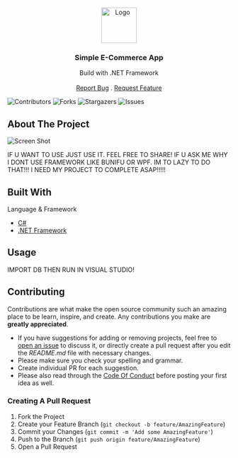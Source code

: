 <br/>
<p align="center">
  <a href="https://github.com/ZumaAkbarID/E-Commerce-Windows-Form-Application">
    <img src="https://media.discordapp.net/attachments/1129445903669940404/1180446645608009738/logo.png" alt="Logo" width="80" height="80">
  </a>

  <h3 align="center">Simple E-Commerce App</h3>

  <p align="center">
    Build with .NET Framework
    <br/>
    <br/>
    <a href="https://github.com/ZumaAkbarID/E-Commerce-Windows-Form-Application/issues">Report Bug</a>
    .
    <a href="https://github.com/ZumaAkbarID/E-Commerce-Windows-Form-Application/issues">Request Feature</a>
  </p>
</p>

![Contributors](https://img.shields.io/github/contributors/ZumaAkbarID/E-Commerce-Windows-Form-Application?color=dark-green) ![Forks](https://img.shields.io/github/forks/ZumaAkbarID/E-Commerce-Windows-Form-Application?style=social) ![Stargazers](https://img.shields.io/github/stars/ZumaAkbarID/E-Commerce-Windows-Form-Application?style=social) ![Issues](https://img.shields.io/github/issues/ZumaAkbarID/E-Commerce-Windows-Form-Application) 

## About The Project

![Screen Shot](https://readme.shaankhan.dev/images/screenshot.png)

IF U WANT TO USE JUST USE IT. FEEL FREE TO SHARE! IF U ASK ME WHY I DONT USE FRAMEWORK LIKE BUNIFU OR WPF. IM TO LAZY TO DO THAT!!! I NEED MY PROJECT TO COMPLETE ASAP!!!!!

## Built With

Language & Framework

* [C#](https://github.com/ZumaAkbarID/E-Commerce-Windows-Form-Application)
* [.NET Framework](https://github.com/ZumaAkbarID/E-Commerce-Windows-Form-Application)

## Usage

IMPORT DB THEN RUN IN VISUAL STUDIO!

## Contributing

Contributions are what make the open source community such an amazing place to be learn, inspire, and create. Any contributions you make are **greatly appreciated**.
* If you have suggestions for adding or removing projects, feel free to [open an issue](https://github.com/ZumaAkbarID/E-Commerce-Windows-Form-Application/issues/new) to discuss it, or directly create a pull request after you edit the *README.md* file with necessary changes.
* Please make sure you check your spelling and grammar.
* Create individual PR for each suggestion.
* Please also read through the [Code Of Conduct](https://github.com/ZumaAkbarID/E-Commerce-Windows-Form-Application/blob/main/CODE_OF_CONDUCT.md) before posting your first idea as well.

### Creating A Pull Request

1. Fork the Project
2. Create your Feature Branch (`git checkout -b feature/AmazingFeature`)
3. Commit your Changes (`git commit -m 'Add some AmazingFeature'`)
4. Push to the Branch (`git push origin feature/AmazingFeature`)
5. Open a Pull Request
